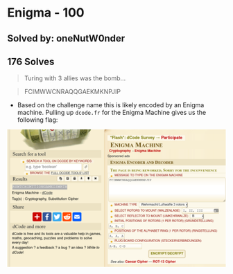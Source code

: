 # Enigma - 100
## Solved by: oneNutW0nder
## 176 Solves

> Turing with 3 allies was the bomb...

> FCIMWWCNRAQQGAEKMKNPJIP

- Based on the challenge name this is likely encoded by an Enigma machine. Pulling up `dcode.fr` for the Enigma Machine gives us the following flag:

![](Pasted%20image%2020210417204411.png)